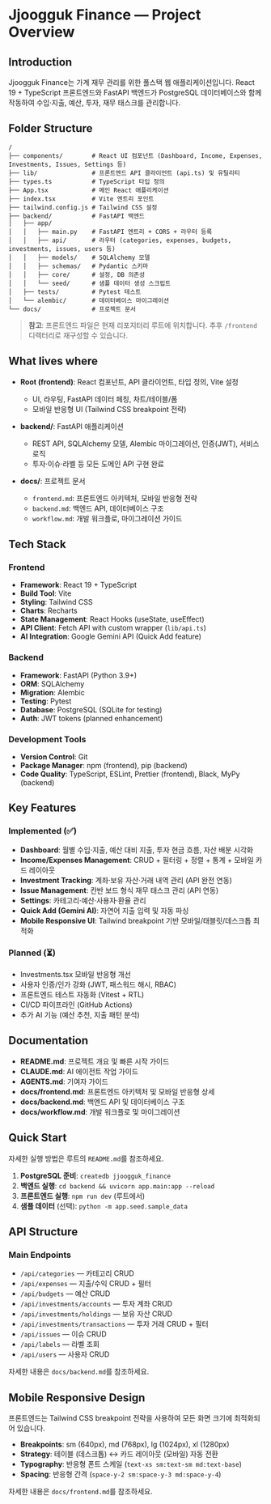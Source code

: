 # Jjoogguk Finance — Project Overview

## Introduction

Jjoogguk Finance는 가계 재무 관리를 위한 풀스택 웹 애플리케이션입니다. React 19 + TypeScript 프론트엔드와 FastAPI 백엔드가 PostgreSQL 데이터베이스와 함께 작동하여 수입·지출, 예산, 투자, 재무 태스크를 관리합니다.

## Folder Structure

```
/
├── components/        # React UI 컴포넌트 (Dashboard, Income, Expenses, Investments, Issues, Settings 등)
├── lib/               # 프론트엔드 API 클라이언트 (api.ts) 및 유틸리티
├── types.ts           # TypeScript 타입 정의
├── App.tsx            # 메인 React 애플리케이션
├── index.tsx          # Vite 엔트리 포인트
├── tailwind.config.js # Tailwind CSS 설정
├── backend/           # FastAPI 백엔드
│   ├── app/
│   │   ├── main.py    # FastAPI 엔트리 + CORS + 라우터 등록
│   │   ├── api/       # 라우터 (categories, expenses, budgets, investments, issues, users 등)
│   │   ├── models/    # SQLAlchemy 모델
│   │   ├── schemas/   # Pydantic 스키마
│   │   ├── core/      # 설정, DB 의존성
│   │   └── seed/      # 샘플 데이터 생성 스크립트
│   ├── tests/         # Pytest 테스트
│   └── alembic/       # 데이터베이스 마이그레이션
└── docs/              # 프로젝트 문서
```

> **참고**: 프론트엔드 파일은 현재 리포지터리 루트에 위치합니다. 추후 `/frontend` 디렉터리로 재구성할 수 있습니다.

## What lives where

- **Root (frontend)**: React 컴포넌트, API 클라이언트, 타입 정의, Vite 설정
  - UI, 라우팅, FastAPI 데이터 페칭, 차트/테이블/폼
  - 모바일 반응형 UI (Tailwind CSS breakpoint 전략)

- **backend/**: FastAPI 애플리케이션
  - REST API, SQLAlchemy 모델, Alembic 마이그레이션, 인증(JWT), 서비스 로직
  - 투자·이슈·라벨 등 모든 도메인 API 구현 완료

- **docs/**: 프로젝트 문서
  - `frontend.md`: 프론트엔드 아키텍처, 모바일 반응형 전략
  - `backend.md`: 백엔드 API, 데이터베이스 구조
  - `workflow.md`: 개발 워크플로, 마이그레이션 가이드

## Tech Stack

### Frontend
- **Framework**: React 19 + TypeScript
- **Build Tool**: Vite
- **Styling**: Tailwind CSS
- **Charts**: Recharts
- **State Management**: React Hooks (useState, useEffect)
- **API Client**: Fetch API with custom wrapper (`lib/api.ts`)
- **AI Integration**: Google Gemini API (Quick Add feature)

### Backend
- **Framework**: FastAPI (Python 3.9+)
- **ORM**: SQLAlchemy
- **Migration**: Alembic
- **Testing**: Pytest
- **Database**: PostgreSQL (SQLite for testing)
- **Auth**: JWT tokens (planned enhancement)

### Development Tools
- **Version Control**: Git
- **Package Manager**: npm (frontend), pip (backend)
- **Code Quality**: TypeScript, ESLint, Prettier (frontend), Black, MyPy (backend)

## Key Features

### Implemented (✅)
- **Dashboard**: 월별 수입·지출, 예산 대비 지출, 투자 현금 흐름, 자산 배분 시각화
- **Income/Expenses Management**: CRUD + 필터링 + 정렬 + 통계 + 모바일 카드 레이아웃
- **Investment Tracking**: 계좌·보유 자산·거래 내역 관리 (API 완전 연동)
- **Issue Management**: 칸반 보드 형식 재무 태스크 관리 (API 연동)
- **Settings**: 카테고리·예산·사용자·환율 관리
- **Quick Add (Gemini AI)**: 자연어 지출 입력 및 자동 파싱
- **Mobile Responsive UI**: Tailwind breakpoint 기반 모바일/태블릿/데스크톱 최적화

### Planned (⏳)
- Investments.tsx 모바일 반응형 개선
- 사용자 인증/인가 강화 (JWT, 패스워드 해시, RBAC)
- 프론트엔드 테스트 자동화 (Vitest + RTL)
- CI/CD 파이프라인 (GitHub Actions)
- 추가 AI 기능 (예산 추천, 지출 패턴 분석)

## Documentation

- **README.md**: 프로젝트 개요 및 빠른 시작 가이드
- **CLAUDE.md**: AI 에이전트 작업 가이드
- **AGENTS.md**: 기여자 가이드
- **docs/frontend.md**: 프론트엔드 아키텍처 및 모바일 반응형 상세
- **docs/backend.md**: 백엔드 API 및 데이터베이스 구조
- **docs/workflow.md**: 개발 워크플로 및 마이그레이션

## Quick Start

자세한 실행 방법은 루트의 `README.md`를 참조하세요.

1. **PostgreSQL 준비**: `createdb jjoogguk_finance`
2. **백엔드 실행**: `cd backend && uvicorn app.main:app --reload`
3. **프론트엔드 실행**: `npm run dev` (루트에서)
4. **샘플 데이터** (선택): `python -m app.seed.sample_data`

## API Structure

### Main Endpoints

- `/api/categories` — 카테고리 CRUD
- `/api/expenses` — 지출/수익 CRUD + 필터
- `/api/budgets` — 예산 CRUD
- `/api/investments/accounts` — 투자 계좌 CRUD
- `/api/investments/holdings` — 보유 자산 CRUD
- `/api/investments/transactions` — 투자 거래 CRUD + 필터
- `/api/issues` — 이슈 CRUD
- `/api/labels` — 라벨 조회
- `/api/users` — 사용자 CRUD

자세한 내용은 `docs/backend.md`를 참조하세요.

## Mobile Responsive Design

프론트엔드는 Tailwind CSS breakpoint 전략을 사용하여 모든 화면 크기에 최적화되어 있습니다.

- **Breakpoints**: sm (640px), md (768px), lg (1024px), xl (1280px)
- **Strategy**: 테이블 (데스크톱) ↔ 카드 레이아웃 (모바일) 자동 전환
- **Typography**: 반응형 폰트 스케일 (`text-xs sm:text-sm md:text-base`)
- **Spacing**: 반응형 간격 (`space-y-2 sm:space-y-3 md:space-y-4`)

자세한 내용은 `docs/frontend.md`를 참조하세요.
